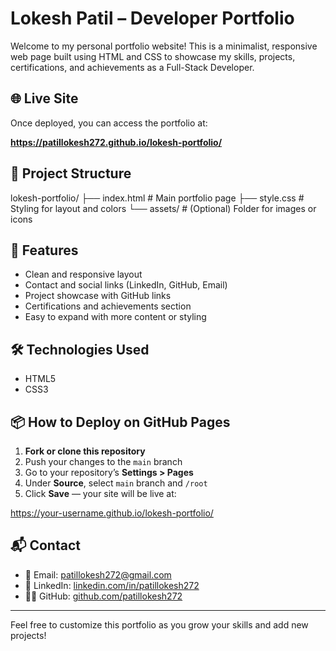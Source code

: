 # Lokesh Patil – Developer Portfolio

Welcome to my personal portfolio website! This is a minimalist, responsive web page built using HTML and CSS to showcase my skills, projects, certifications, and achievements as a Full-Stack Developer.

## 🌐 Live Site

Once deployed, you can access the portfolio at:

**https://patillokesh272.github.io/lokesh-portfolio/**

## 📁 Project Structure
lokesh-portfolio/ 
├── index.html # Main portfolio page 
├── style.css # Styling for layout and colors 
└── assets/ # (Optional) Folder for images or icons


## 🚀 Features

- Clean and responsive layout
- Contact and social links (LinkedIn, GitHub, Email)
- Project showcase with GitHub links
- Certifications and achievements section
- Easy to expand with more content or styling

## 🛠️ Technologies Used

- HTML5
- CSS3

## 📦 How to Deploy on GitHub Pages

1. **Fork or clone this repository**
2. Push your changes to the `main` branch
3. Go to your repository’s **Settings > Pages**
4. Under **Source**, select `main` branch and `/root`
5. Click **Save** — your site will be live at:

https://your-username.github.io/lokesh-portfolio/


## 📬 Contact

- 📧 Email: [patillokesh272@gmail.com](mailto:patillokesh272@gmail.com)
- 💼 LinkedIn: [linkedin.com/in/patillokesh272](https://www.linkedin.com/in/patillokesh272)
- 🧑‍💻 GitHub: [github.com/patillokesh272](https://github.com/patillokesh272)

---

Feel free to customize this portfolio as you grow your skills and add new projects!
